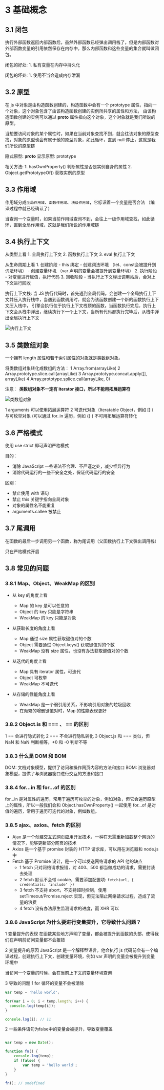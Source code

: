 # 3 基础概念

## 3.1 闭包
执行外部函数返回内部函数后，虽然外部函数已经弹出调用栈了，但是内部函数对外部函数变量的引用依然保存在内存中，那么内部函数和这些变量的集合就叫做闭包。

闭包的好处:
    1. 私有变量在内存中持久化

闭包的坏处:
    1. 使用不当会造成内存泄漏
   
## 3.2 原型
在 js 中对象是由构造函数创建的，构造函数中会有一个 prototype 属性，指向一个对象，这个对象包含了由该构造函数创建的实例所共享的属性和方法，
由该构造函数创建的实例可以通过 __proto__ 属性指向这个对象，这个对象就是我们所说的原型。

当想要访问对象的某个属性时，如果在当前对象查找不到，就会往该对象的原型查找，对象的原型也会有属于他的原型对象，如此循环，直到 null 停止，这就是我们所说的原型链

隐式原型: __proto__
显示原型: prototype

相关方法:
    1. hasOwnProperty() 判断属性是否是实例自身的属性
    2. Object.getPrototypeOf() 获取实例的原型


## 3.3 作用域
作用域分成`全局作用域`、`函数作用域`、`块级作用域`，它标识着一个变量是否合法 （编译过程中就已经确认了）
   
当查询一个变量时，如果当前作用域查询不到，会往上一级作用域查找，如此循环，直到全局作用域，这就是我们所说的作用域链


## 3.4 执行上下文

从类型上看
    1. 全局执行上下文
    2. 函数执行上下文
    3. eval 执行上下文

从生命周期上看
    1. 创建阶段
       - this 绑定
       - 创建词法环境 （let、const会被提升到词法环境）
       - 创建变量环境 （var 声明的变量会被提升到变量环境）
    2. 执行阶段
       - 对变量进行赋值，执行代码
    3. 回收阶段
       - 当执行上下文弹出调用站后，会对上下文进行回收
  
执行上下文栈: 当 JS 执行代码时，首先遇到全局代码，会创建一个全局执行上下文并压入执行栈中，当遇到函数调用时，就会为该函数创建一个新的函数执行上下文压入栈中，
引擎会执行位于执行上下文栈顶的函数，当函数执行完后，执行上下文会从栈中弹出，继续执行下一个上下文，当所有代码都执行完毕后，从栈中弹出全局执行上下文

![执行上下文](./../../public/assets/javaScript基础/4.png)

## 3.5 类数组对象
一个拥有 length 属性和若干索引属性的对象就是类数组对象。

将类数组对象转化成数组的方法：
    1 Array.from(arrayLike)
    2 Array.prototype.slice.call(arrayLike)
    3 Array.prototype.concat.apply([], arrayLike)
    4 Array.prototype.splice.call(arrayLike, 0)
    
注意： **类数组对象不一定有  iterator 接口，所以不能用拓展运算符**

![类数组对象](./../../public/assets/javaScript基础/5.png)

1 arguments 可以使用拓展运算符
2 可迭代对象（Iteratable Object，例如 [] ）与可枚举对象 (可以通过 for..in 遍历，例如 {} ) 不可用拓展运算符转化

## 3.6 严格模式
使用 use strict 即可声明严格模式

目的：
   - 消除 JavaScript 一些语法不合理、不严谨之处，减少怪异行为
   - 消除代码运行的一些不安全之处，保证代码运行的安全

区别：
   - 禁止使用 with 语句
   - 禁止 this 关键字指向全局对象
   - 对象的属性名不能重复
   - arguments.callee 被禁止

## 3.7 尾调用
在函数的最后一步调用另一个函数，称为尾调用（父函数执行上下文弹出调用栈）

只在严格模式开启

## 3.8 常见的问题

### 3.8.1 Map、Object、WeakMap 的区别
- 从 key 的角度上看
  - Map 的 key 是可以任意的 
  - Object 的 key 只能是字符串
  - WeakMap 的 key 只能是对象

- 从获取长度的角度上看
  - Map 通过 size 属性获取键值对的个数
  - Object 需要通过 Object.keys() 获取键值对的个数
  - WeakMap 没有 size 属性，也没有办法获取键值对的个数

- 从迭代的角度上看
  - Map 具有 iterator 属性，可迭代
  - Object 可枚举
  - WeakMap 不可迭代

- 从存储的性能角度上看
  - WeakMap 是一个弱引用关系，不影响引用对象的垃圾回收
  - 在频繁的增删键值对时，Map 的性能表现更好
  
### 3.8.2 Object.is 和 === 、 == 的区别

1 == 会进行隐式转化
2 === 不会进行隐私转化
3 Object.js 和 === 类似，但 NaN 和 NaN 判断相等，+0 和 -0 判断不等


### 3.8.3 什么是 DOM 和 BOM
DOM: 文档对象模型，提供了访问和操作网页内容的方法和接口
BOM: 浏览器对象模型，提供了与浏览器窗口进行交互的方法和接口

### 3.8.4 for...in 和 for...of 的区别
for...in 是对属性的遍历，常用于遍历可枚举的对象，例如对象，但它会遍历原型上的属性，所以一般我们会和 Object.hasOwnProperty() 一起使用
for...of 是对值的遍历，常用于遍历可迭代的对象，例如数组。

### 3.8.5 ajax、axios、fetch 的区别

- Ajax 是一个创建交互式网页应用开发技术，一种在无需重新加载整个网页的情况下，能够更新部分网页的技术
- Axios 是一个基于 promise 封装的 HTTP 请求库，可以用在浏览器和 node.js 中
- Fetch 基于 Promise 设计，是一个可以发送网络请求的 API
  他的缺点
  - 1 fetch 只对网络请求报错，对 400、500 都当做成功的请求，需要封装去处理
  - 2 fetch 默认不会带 cookie，需要添加配置项: `fetch(url, { credentials: 'include' })`
  - 3 fetch 不支持 abort，不支持超时控制，使用 setTimeout/Promise.reject 实现，但无法阻止网络请求过程，造成了流量的浪费
  - 4 fetch 没有办法原生监测请求的进度，而 XHR 可以
  

### 3.8.6 JavaScript 为什么要进行变量提升，它导致什么问题？
1 变量提升的表现
  在函数某些地方声明了变量，都会被提升到函数的头部，使得我们在声明前访问变量都不会报错

2 变量提升的原因
  JavaScript 是一个解释型语言，他会执行 js 代码前会有一个编译过程，创建执行上下文，创建变量环境，例如 var 声明的变量会被提升到变量环境中

  当访问一个变量的时候，会在当前上下文的变量环境查询

3 导致的问题
  1 for 循环的变量不会被清除
  ```js
  var temp = 'hello world';

  for(var i = 0; i < temp.length; i++) {
    console.log(temp[i]);
  }

  console.log(i); // 11
  ```

  2 一些条件语句为false中的变量会被提升，导致变量覆盖
  ```js   

  var temp = new Date();

  function fn() {
      console.log(temp);
      if (false) {
          var temp = 'hello world';
      }
  }

  fn(); // undefined
  ```


  
